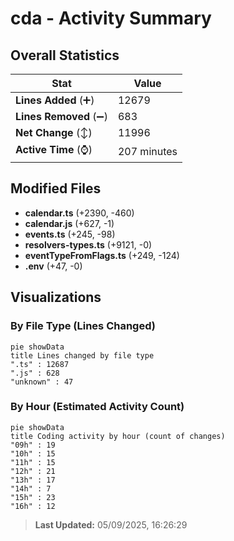 # cda - Activity Summary 

## Overall Statistics

| Stat                   | Value                                                             |
| ---------------------- | ----------------------------------------------------------------- |
| **Lines Added** (➕)   | 12679                                          |
| **Lines Removed** (➖) | 683                                        |
| **Net Change** (↕)    | 11996                |
| **Active Time** (⌚)   | 207 minutes |


## Modified Files
- **calendar.ts** (+2390, -460)
- **calendar.js** (+627, -1)
- **events.ts** (+245, -98)
- **resolvers-types.ts** (+9121, -0)
- **eventTypeFromFlags.ts** (+249, -124)
- **.env** (+47, -0)

## Visualizations

### By File Type (Lines Changed)

```mermaid
pie showData
title Lines changed by file type
".ts" : 12687
".js" : 628
"unknown" : 47
```

### By Hour (Estimated Activity Count)

```mermaid
pie showData
title Coding activity by hour (count of changes)
"09h" : 19
"10h" : 15
"11h" : 15
"12h" : 21
"13h" : 17
"14h" : 7
"15h" : 23
"16h" : 12
```


> **Last Updated:** 05/09/2025, 16:26:29
